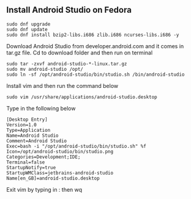 ## Install Android Studio on Fedora

```
sudo dnf upgrade
sudo dnf update
sudo dnf install bzip2-libs.i686 zlib.i686 ncurses-libs.i686 -y 
```

Download Android Studio from developer.android.com and it comes in tar.gz file. Cd to download folder and then run on terminal

```
sudo tar -zxvf android-studio-*-linux.tar.gz
sudo mv android-studio /opt/
sudo ln -sf /opt/android-studio/bin/studio.sh /bin/android-studio
```

Install vim and then run the command below

```
sudo vim /usr/share/applications/android-studio.desktop
``` 

Type in the following below

```
[Desktop Entry]
Version=1.0
Type=Application
Name=Android Studio
Comment=Android Studio
Exec=bash -i "/opt/android-studio/bin/studio.sh" %f
Icon=/opt/android-studio/bin/studio.png
Categories=Development;IDE;
Terminal=false
StartupNotify=true
StartupWMClass=jetbrains-android-studio
Name[en_GB]=android-studio.desktop
```

Exit vim by typing in : then wq